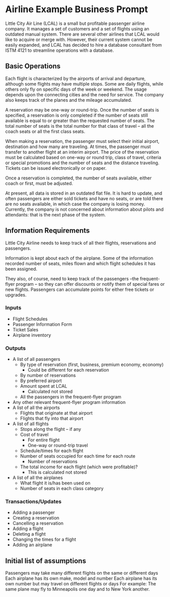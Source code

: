 # Airline Example Business Prompt

Little City Air Line (LCAL) is a small but profitable passenger airline company.  It manages a set of customers and a set of flights using an outdated manual system.  There are several other airlines that LCAL would like to acquire or merge with.  However, their current system cannot be easily expanded, and LCAL has decided to hire a database consultant from ISTM 4121 to streamline operations with a database.

## Basic Operations

Each flight is characterized by the airports of arrival and departure, although some flights may have multiple stops.  Some are daily flights, while others only fly on specific days of the week or weekend.   The usage depends upon the connecting cities and the need for service.  The company also keeps track of the planes and the mileage accumulated.  

A reservation may be one-way or round-trip.  Once the number of seats is specified, a reservation is only completed if the number of seats still available is equal to or greater than the requested number of seats.  The total number of seats is the total number for that class of travel – all the coach seats or all the first class seats.  

When making a reservation, the passenger must select their initial airport, destination and how many are traveling.  At times, the passenger must transfer to another flight at an interim airport. The price of the reservation must be calculated based on one-way or round trip, class of travel, criteria or special promotions and the number of seats and the distance traveling.  Tickets can be issued electronically or on paper.

Once a reservation is completed, the number of seats available, either coach or first, must be adjusted.

At present, all data is stored in an outdated flat file.  It is hard to update, and often passengers are either sold tickets and have no seats, or are told there are no seats available, in which case the company is losing money.  Currently, the company is not concerned about information about pilots and attendants: that is the next phase of the system.


## Information Requirements

Little City Airline needs to keep track of all their flights, reservations and passengers.

Information is kept about each of the airplane.  Some of the information recorded number of seats, miles flown and which flight schedules it has been assigned.

They also, of course, need to keep track of the passengers –the frequent-flyer program – so they can offer discounts or notify them of special fares or new flights.  Passengers can accumulate points for either free tickets or upgrades.

### Inputs

 + Flight Schedules
 + Passenger Information Form
 + Ticket Sales
 + Airplane inventory

### Outputs

 + A list of all passengers
   + By type of reservation (first, business, premium economy, economy)
     + Could be different for each reservation
   + By number of reservations
   + By preferred airport
   + Amount spent at LCAL
     + Calculated not stored
   + All the passengers in the frequent-flyer program
 + Any other relevant frequent-flyer program information
 + A list of all the airports
   + Flights that originate at that airport
   + Flights that fly into that airport
 + A list of all flights
   + Stops along the flight – if any
   + Cost of travel
     + For entire flight
     + One-way or round-trip travel
   + Schedule/times for each flight
   + Number of seats occupied for each time for each route
     + Number of reservations
   + The total income for each flight (which were profitable)?
     + This is calculated not stored
 + A list of all the airplanes
   + What flight it is/has been used on
   + Number of seats in each class category

### Transactions/Updates

 + Adding a passenger
 + Creating a reservation
 + Cancelling a reservation
 + Adding a flight
 + Deleting a flight
 + Changing the times for a flight
 + Adding an airplane

## Initial list of assumptions

Passengers may take many different flights on the same or different days
Each airplane has its own make, model and number
Each airplane has its own number but may travel on different flights or days
For example: The same plane may fly to Minneapolis one day and to New York another.
